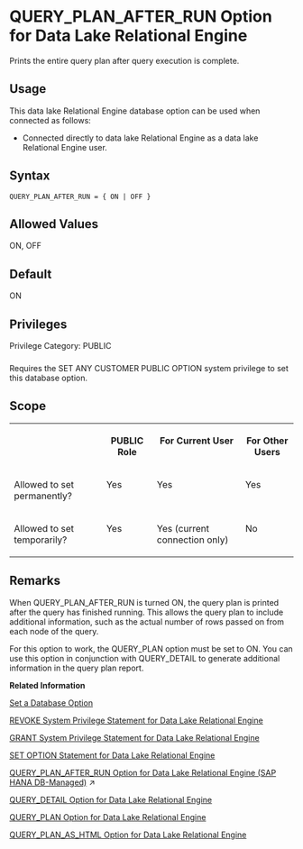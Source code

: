 <!-- loioa64dbdd384f21015983ac21e25acaab1 -->

# QUERY\_PLAN\_AFTER\_RUN Option for Data Lake Relational Engine

Prints the entire query plan after query execution is complete.



<a name="loioa64dbdd384f21015983ac21e25acaab1__section_fq2_gpq_znb"/>

## Usage

This data lake Relational Engine database option can be used when connected as follows:

-   Connected directly to data lake Relational Engine as a data lake Relational Engine user.



<a name="loioa64dbdd384f21015983ac21e25acaab1__query_plan_after_run_syntax1"/>

## Syntax

```
QUERY_PLAN_AFTER_RUN = { ON | OFF }
```



<a name="loioa64dbdd384f21015983ac21e25acaab1__query_plan_after_run_values1"/>

## Allowed Values

ON, OFF



<a name="loioa64dbdd384f21015983ac21e25acaab1__query_plan_after_run_default1"/>

## Default

ON



<a name="loioa64dbdd384f21015983ac21e25acaab1__query_plan_after_run_priv1"/>

## Privileges

Privilege Category: PUBLIC



### 

Requires the SET ANY CUSTOMER PUBLIC OPTION system privilege to set this database option.



<a name="loioa64dbdd384f21015983ac21e25acaab1__query_plan_after_run_scope1"/>

## Scope


<table>
<tr>
<th valign="top">

 

</th>
<th valign="top">

PUBLIC Role

</th>
<th valign="top">

For Current User

</th>
<th valign="top">

For Other Users

</th>
</tr>
<tr>
<td valign="top">

Allowed to set permanently?

</td>
<td valign="top">

Yes

</td>
<td valign="top">

Yes

</td>
<td valign="top">

Yes

</td>
</tr>
<tr>
<td valign="top">

Allowed to set temporarily?

</td>
<td valign="top">

Yes

</td>
<td valign="top">

Yes \(current connection only\)

</td>
<td valign="top">

No

</td>
</tr>
</table>



<a name="loioa64dbdd384f21015983ac21e25acaab1__iq_refso_882"/>

## Remarks

When QUERY\_PLAN\_AFTER\_RUN is turned ON, the query plan is printed after the query has finished running. This allows the query plan to include additional information, such as the actual number of rows passed on from each node of the query.

For this option to work, the QUERY\_PLAN option must be set to ON. You can use this option in conjunction with QUERY\_DETAIL to generate additional information in the query plan report.

**Related Information**  


[Set a Database Option](set-a-database-option-0dcb893.md "You set options with the SET OPTION statement.")

[REVOKE System Privilege Statement for Data Lake Relational Engine](../080-sql-statements/revoke-system-privilege-statement-for-data-lake-relational-engine-a3eadda.md "Removes specific system privileges from specific users and the right to administer the privilege.")

[GRANT System Privilege Statement for Data Lake Relational Engine](../080-sql-statements/grant-system-privilege-statement-for-data-lake-relational-engine-a3dfcb0.md "Grants specific system privileges to users or roles, with or without administrative rights.")

[SET OPTION Statement for Data Lake Relational Engine](../080-sql-statements/set-option-statement-for-data-lake-relational-engine-a625da7.md "Changes options that affect the behavior of the database and its compatibility with Transact-SQL. Setting the value of an option can change the behavior for all users or an individual user, in either a temporary or permanent scope.")

[QUERY_PLAN_AFTER_RUN Option for Data Lake Relational Engine (SAP HANA DB-Managed)](https://help.sap.com/viewer/a898e08b84f21015969fa437e89860c8/2024_1_QRC/en-US/60575248dc354201b6191e03d24b21fc.html "Prints the entire query plan after query execution is complete.") :arrow_upper_right:

[QUERY\_DETAIL Option for Data Lake Relational Engine](query-detail-option-for-data-lake-relational-engine-a64c3ef.md "Specifies whether or not to include additional query information in the Query Detail section of the query plan.")

[QUERY\_PLAN Option for Data Lake Relational Engine](query-plan-option-for-data-lake-relational-engine-a64d3bd.md "Specifies whether or not additional query plans are printed to the data lake Relational Engine message file.")

[QUERY\_PLAN\_AS\_HTML Option for Data Lake Relational Engine](query-plan-as-html-option-for-data-lake-relational-engine-a64e45d.md "Generates graphical query plans in HTML format for viewing in a Web browser.")


